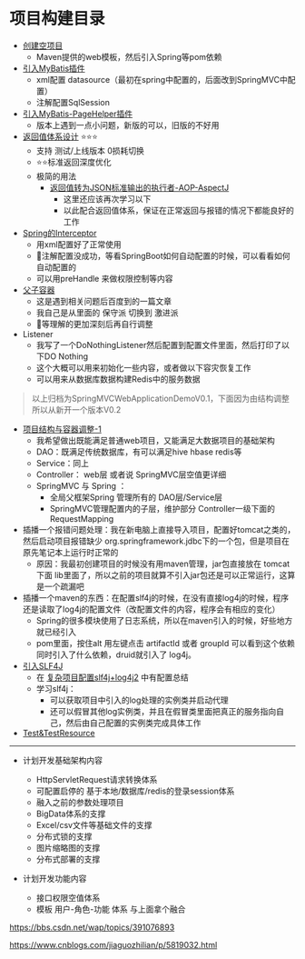 # 项目构建目录

- [创建空项目](./01.NewProject.md)
  - Maven提供的web模板，然后引入Spring等pom依赖
- [引入MyBatis插件](./02.MyBatis.md)
  - xml配置 datasource（最初在spring中配置的，后面改到SpringMVC中配置）
  - 注解配置SqlSession
- [引入MyBatis-PageHelper插件](./05.PageHelper.md)
  - 版本上遇到一点小问题，新版的可以，旧版的不好用
- [返回值体系设计](./04.返回体系设计.md)  ⭐⭐⭐
  - 支持 测试/上线版本 0损耗切换
  - ⭐⭐标准返回深度优化
  - 极简的用法
    - [返回值转为JSON标准输出的执行者-AOP-AspectJ](./03.AspectJ.md)
        - 这里还应该再次学习以下
        - 以此配合返回值体系，保证在正常返回与报错的情况下都能良好的工作
- [Spring的Interceptor](./06.Interceptor.md)
  - 用xml配置好了正常使用
  - 🔺注解配置没成功，等看SpringBoot如何自动配置的时候，可以看看如何自动配置的
  - 可以用preHandle 来做权限控制等内容
- [父子容器](./07.父子容器.md)
  - 这是遇到相关问题后百度到的一篇文章
  - 我自己是从里面的 保守派 切换到 激进派
  - 🔺等理解的更加深刻后再自行调整
- Listener
  - 我写了一个DoNothingListener然后配置到配置文件里面，然后打印了以下DO Nothing
  - 这个大概可以用来初始化一些内容，或者做以下容灾恢复工作
  - 可以用来从数据库数据构建Redis中的服务数据

> 以上归档为SpringMVCWebApplicationDemoV0.1，下面因为由结构调整所以从新开一个版本V0.2

- [项目结构与容器调整-1](./08.项目调整.md)
  - 我希望做出既能满足普通web项目，又能满足大数据项目的基础架构
  - DAO：既满足传统数据库，有可以满足hive hbase redis等
  - Service：同上
  - Controller： web层 或者说 SpringMVC层空值更详细
  - SpringMVC 与 Spring ：
    - 全局父框架Spring 管理所有的 DAO层/Service层
    - SpringMVC管理配置内的子层，维护部分 Controller一级下面的RequestMapping
- 插播一个报错问题处理：我在新电脑上直接导入项目，配置好tomcat之类的，然后启动项目报错缺少 org.springframework.jdbc下的一个包，但是项目在原先笔记本上运行时正常的
  - 原因：我最初创建项目的时候没有用maven管理，jar包直接放在 tomcat下面 lib里面了，所以之前的项目就算不引入jar包还是可以正常运行，这算是一个疏漏吧
- 插播一个maven的东西：在配置slf4j的时候，在没有直接log4j的时候，程序还是读取了log4j的配置文件（改配置文件的内容，程序会有相应的变化）
  - Spring的很多模块使用了日志系统，所以在maven引入的时候，好些地方就已经引入
  - pom里面，按住alt 用左键点击 artifactId 或者 groupId 可以看到这个依赖同时引入了什么依赖，druid就引入了 log4j。
- [引入SLF4J](./09.slf4j.md)
  - 在 [复杂项目配置slf4j+log4j2](../04.log/复杂项目使用slf4j.md) 中有配置总结
  - 学习slf4j：
    - 可以获取项目中引入的log处理的实例类并启动代理
    - 还可以假冒其他log实例类，并且在假冒类里面把真正的服务指向自己，然后由自己配置的实例类完成具体工作
- [Test&TestResource](10.test.md)

---------------------------------
- 计划开发基础架构内容
  - HttpServletRequest请求转换体系  
  - 可配置启停的 基于本地/数据库/redis的登录session体系
  - 融入之前的参数处理项目
  - BigData体系的支撑
  - Excel/csv文件等基础文件的支撑
  - 分布式锁的支撑
  - 图片缩略图的支撑
  - 分布式部署的支撑

- 计划开发功能内容
  - 接口权限空值体系
  - 模板 用户-角色-功能 体系 与上面拿个融合



https://bbs.csdn.net/wap/topics/391076893

https://www.cnblogs.com/jiaguozhilian/p/5819032.html